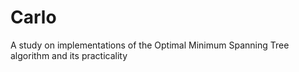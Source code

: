 # Carlo
A study on implementations of the Optimal Minimum Spanning Tree algorithm and its practicality
